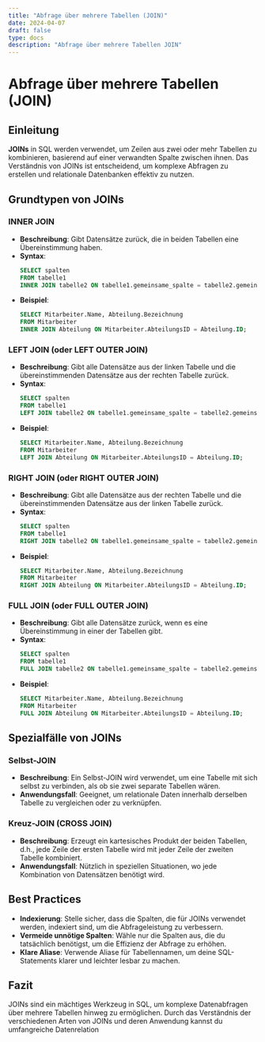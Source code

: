 ```yaml
---
title: "Abfrage über mehrere Tabellen (JOIN)"
date: 2024-04-07
draft: false
type: docs
description: "Abfrage über mehrere Tabellen JOIN"
---
```


# Abfrage über mehrere Tabellen (JOIN)

## Einleitung

**JOINs** in SQL werden verwendet, um Zeilen aus zwei oder mehr Tabellen zu kombinieren, basierend auf einer verwandten Spalte zwischen ihnen. Das Verständnis von JOINs ist entscheidend, um komplexe Abfragen zu erstellen und relationale Datenbanken effektiv zu nutzen.

## Grundtypen von JOINs

### INNER JOIN

- **Beschreibung**: Gibt Datensätze zurück, die in beiden Tabellen eine Übereinstimmung haben.
- **Syntax**:
  ```sql
  SELECT spalten
  FROM tabelle1
  INNER JOIN tabelle2 ON tabelle1.gemeinsame_spalte = tabelle2.gemeinsame_spalte;
  ```
- **Beispiel**:
  ```sql
  SELECT Mitarbeiter.Name, Abteilung.Bezeichnung
  FROM Mitarbeiter
  INNER JOIN Abteilung ON Mitarbeiter.AbteilungsID = Abteilung.ID;
  ```

### LEFT JOIN (oder LEFT OUTER JOIN)

- **Beschreibung**: Gibt alle Datensätze aus der linken Tabelle und die übereinstimmenden Datensätze aus der rechten Tabelle zurück.
- **Syntax**:
  ```sql
  SELECT spalten
  FROM tabelle1
  LEFT JOIN tabelle2 ON tabelle1.gemeinsame_spalte = tabelle2.gemeinsame_spalte;
  ```
- **Beispiel**:
  ```sql
  SELECT Mitarbeiter.Name, Abteilung.Bezeichnung
  FROM Mitarbeiter
  LEFT JOIN Abteilung ON Mitarbeiter.AbteilungsID = Abteilung.ID;
  ```

### RIGHT JOIN (oder RIGHT OUTER JOIN)

- **Beschreibung**: Gibt alle Datensätze aus der rechten Tabelle und die übereinstimmenden Datensätze aus der linken Tabelle zurück.
- **Syntax**:
  ```sql
  SELECT spalten
  FROM tabelle1
  RIGHT JOIN tabelle2 ON tabelle1.gemeinsame_spalte = tabelle2.gemeinsame_spalte;
  ```
- **Beispiel**:
  ```sql
  SELECT Mitarbeiter.Name, Abteilung.Bezeichnung
  FROM Mitarbeiter
  RIGHT JOIN Abteilung ON Mitarbeiter.AbteilungsID = Abteilung.ID;
  ```

### FULL JOIN (oder FULL OUTER JOIN)

- **Beschreibung**: Gibt alle Datensätze zurück, wenn es eine Übereinstimmung in einer der Tabellen gibt.
- **Syntax**:
  ```sql
  SELECT spalten
  FROM tabelle1
  FULL JOIN tabelle2 ON tabelle1.gemeinsame_spalte = tabelle2.gemeinsame_spalte;
  ```
- **Beispiel**:
  ```sql
  SELECT Mitarbeiter.Name, Abteilung.Bezeichnung
  FROM Mitarbeiter
  FULL JOIN Abteilung ON Mitarbeiter.AbteilungsID = Abteilung.ID;
  ```

## Spezialfälle von JOINs

### Selbst-JOIN

- **Beschreibung**: Ein Selbst-JOIN wird verwendet, um eine Tabelle mit sich selbst zu verbinden, als ob sie zwei separate Tabellen wären.
- **Anwendungsfall**: Geeignet, um relationale Daten innerhalb derselben Tabelle zu vergleichen oder zu verknüpfen.

### Kreuz-JOIN (CROSS JOIN)

- **Beschreibung**: Erzeugt ein kartesisches Produkt der beiden Tabellen, d.h., jede Zeile der ersten Tabelle wird mit jeder Zeile der zweiten Tabelle kombiniert.
- **Anwendungsfall**: Nützlich in speziellen Situationen, wo jede Kombination von Datensätzen benötigt wird.

## Best Practices

- **Indexierung**: Stelle sicher, dass die Spalten, die für JOINs verwendet werden, indexiert sind, um die Abfrageleistung zu verbessern.
- **Vermeide unnötige Spalten**: Wähle nur die Spalten aus, die du tatsächlich benötigst, um die Effizienz der Abfrage zu erhöhen.
- **Klare Aliase**: Verwende Aliase für Tabellennamen, um deine SQL-Statements klarer und leichter lesbar zu machen.

## Fazit

JOINs sind ein mächtiges Werkzeug in SQL, um komplexe Datenabfragen über mehrere Tabellen hinweg zu ermöglichen. Durch das Verständnis der verschiedenen Arten von JOINs und deren Anwendung kannst du umfangreiche Datenrelation
